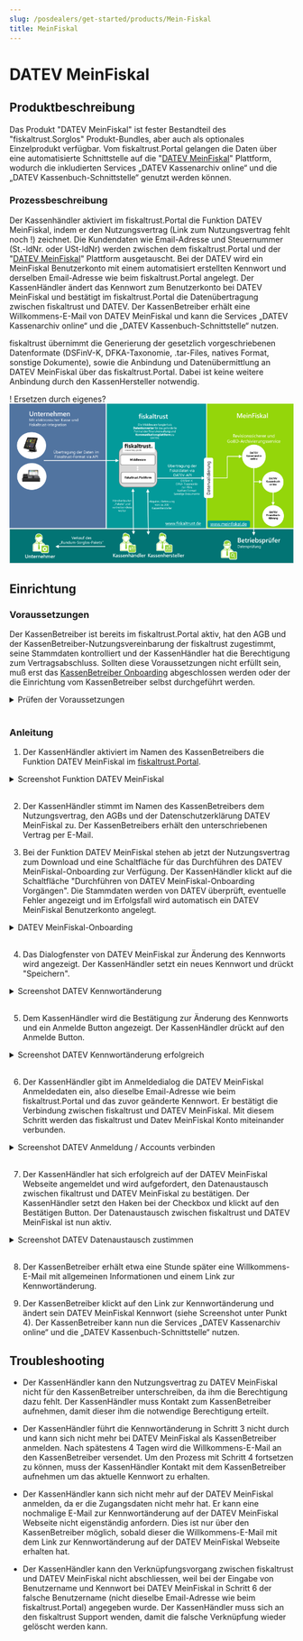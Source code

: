 ```yaml
---
slug: /posdealers/get-started/products/Mein-Fiskal
title: MeinFiskal
---
```

# DATEV MeinFiskal

## Produktbeschreibung

Das Produkt "DATEV MeinFiskal" ist fester Bestandteil des "fiskaltrust.Sorglos" Produkt-Bundles, aber auch als optionales Einzelprodukt verfügbar. Vom fiskaltrust.Portal gelangen die Daten über eine automatisierte Schnittstelle auf die "[DATEV  MeinFiskal](https://www.meinfiskal.de/)" Plattform, wodurch die inkludierten Services „DATEV Kassenarchiv online“ und die „DATEV Kassenbuch-Schnittstelle“ genutzt werden können.

### Prozessbeschreibung

Der Kassenhändler aktiviert im fiskaltrust.Portal die Funktion DATEV MeinFiskal, indem er den Nutzungsvertrag (Link zum Nutzungsvertrag fehlt noch !) zeichnet.
Die Kundendaten wie Email-Adresse und Steuernummer (St.-ldNr. oder USt-ldNr) werden zwischen dem fiskaltrust.Portal und der "[DATEV  MeinFiskal](https://www.meinfiskal.de/)" Plattform ausgetauscht. Bei der DATEV wird ein MeinFiskal Benutzerkonto mit einem automatisiert erstellten Kennwort und derselben Email-Adresse wie beim fiskaltrust.Portal angelegt. 
Der KassenHändler ändert das Kennwort zum Benutzerkonto bei DATEV MeinFiskal und bestätigt im fiskaltrust.Portal die Datenübertragung zwischen fiskaltrust und DATEV. Der KassenBetreiber erhält eine Willkommens-E-Mail von DATEV MeinFiskal und kann die Services „DATEV Kassenarchiv online“ und die „DATEV Kassenbuch-Schnittstelle“ nutzen.

fiskaltrust übernimmt die Generierung der gesetzlich vorgeschriebenen Datenformate (DSFinV-K, DFKA-Taxonomie, .tar-Files, natives Format, sonstige Dokumente), sowie die Anbindung und Datenübermittlung an DATEV MeinFiskal über das fiskaltrust.Portal. Dabei ist keine weitere Anbindung durch den KassenHersteller notwendig.

! Ersetzen durch eigenes?
![MeinFiskal_Prozess](media/meinFiskal_Schnittstellen.png)

## Einrichtung

### Voraussetzungen

Der KassenBetreiber ist bereits im fiskaltrust.Portal aktiv, hat den AGB und der KassenBetreiber-Nutzungsvereinbarung der fiskaltrust zugestimmt, seine Stammdaten kontrolliert und der KassenHändler hat die Berechtigung zum Vertragsabschluss. Sollten diese Voraussetzungen nicht erfüllt sein, muß erst das [KassenBetreiber Onboarding](https://docs.fiskaltrust.cloud/docs/posdealers/rollout-doc/invitation-management) abgeschlossen werden oder der die Einrichtung vom KassenBetreiber selbst durchgeführt werden.

<details>
  <summary>Prüfen der Voraussetzungen</summary>  
&nbsp;

  1. Berechtigung Vertragsabschluss
  * Melden Sie Sich als KassenHändler im fiskaltrust.Portal an. 
  * Wechseln Sie zu PosOperator -> Übersicht. 
  * Geben Sie ggf. Filterkriterien ein, um die Suchergebnisse einzugrenzen und wählen Sie Suchen. 
  * Prüfen Sie mit dem Symbol bei Berechtigungen, ob ein Vertragsabschluss aktiv ist.
  * Wenn das Recht nicht aktiv ist, kontaktieren sie den KassenBetreiber, damit er Ihnen die Berechtigung erteilt.
  * Mit OK schließen Sie das Dialogfenster. 
2. Stammdaten
  * Wählen Sie bei Name den Link und wechseln Sie zum Account des Kassenbetreibers.
  * Wählen Sie Firma -> Stammdaten.
  * Kontrollieren Sie, ob jedes Pflichtfeld wie Name*, Adresse* ausgefüllt ist. 
  * Prüfen Sie auch, ob vor oder nach den Angaben keine Leerstellen eingegeben wurden. 
  * Kontrollieren Sie, ob entweder mit St.-ldNr. oder mit USt-ldNr. eine Gültigkeitsprüfung erfolgreich durchgeführt werden kann.
  * Sichern Sie Ihre Eingaben mit Speichern. 

</details>
&nbsp;

### Anleitung

1. Der KassenHändler aktiviert im Namen des KassenBetreibers die Funktion DATEV MeinFiskal im [fiskaltrust.Portal](https://portal-sandbox.fiskaltrust.de/AccountProfile).

<details>
<summary>Screenshot Funktion DATEV MeinFiskal </summary>  

![Rolle_Datev_MeinFiskal](media/Rolle_Datev_MeinFiskal.png)
</details>
&nbsp;


2. Der KassenHändler stimmt im Namen des KassenBetreibers dem Nutzungsvertrag, den AGBs und der Datenschutzerklärung DATEV MeinFiskal zu. Der KassenBetreibers erhält den unterschriebenen Vertrag per E-Mail.

3. Bei der Funktion DATEV MeinFiskal stehen ab jetzt der Nutzungsvertrag zum Download und eine Schaltfläche für das Durchführen des DATEV MeinFiskal-Onboarding zur Verfügung. Der KassenHändler klickt auf die Schaltfläche "Durchführen von DATEV MeinFiskal-Onboarding Vorgängen". Die Stammdaten werden von DATEV überprüft, eventuelle Fehler angezeigt und im Erfolgsfall wird automatisch ein DATEV MeinFiskal Benutzerkonto angelegt.

<details>
<summary>DATEV MeinFiskal-Onboarding </summary>  

![Rolle_Datev_MeinFiskal](media/DATEV_Onboarding.png)
</details>
&nbsp;

4. Das Dialogfenster von DATEV MeinFiskal zur Änderung des Kennworts wird angezeigt. Der KassenHändler setzt ein neues Kennwort und drückt "Speichern".
<details>
<summary>Screenshot DATEV Kennwortänderung </summary>  

![DATEV_Passwort_ändern](media/DATEV_PW_Change_Dialog.png)

</details>
&nbsp;

5. Dem KassenHändler wird die Bestätigung zur Änderung des Kennworts und ein Anmelde Button angezeigt. Der KassenHändler drückt auf den Anmelde Button.
<details>
<summary>Screenshot DATEV Kennwortänderung erfolgreich</summary>  

![DATEV_Passwort_erfolgreich](media/DATEV_PW_Change_Success.png)

</details>
&nbsp;

6. Der KassenHändler gibt im Anmeldedialog die DATEV MeinFiskal Anmeldedaten ein, also dieselbe Email-Adresse wie beim fiskaltrust.Portal und das zuvor geänderte Kennwort. Er bestätigt die Verbindung zwischen fiskaltrust und DATEV MeinFiskal. Mit diesem Schritt werden das fiskaltrust und Datev MeinFiskal Konto miteinander verbunden. 

<details>
<summary>Screenshot DATEV Anmeldung / Accounts verbinden</summary>  

![DATEV_Consent](media/DATEV_Login_Dialog.png)

</details>
&nbsp;

7. Der KassenHändler hat sich erfolgreich auf der DATEV MeinFiskal Webseite angemeldet und wird aufgefordert, den Datenaustausch zwischen fikaltrust und DATEV MeinFiskal zu bestätigen. Der KassenHändler setzt den Haken bei der Checkbox und klickt auf den Bestätigen Button. Der Datenaustausch zwischen fiskaltrust und DATEV MeinFiskal ist nun aktiv. 

<details>
<summary>Screenshot DATEV Datenaustausch zustimmen </summary>  

! Screenshot fehlt noch

</details>
&nbsp;

8. Der KassenBetreiber erhält etwa eine Stunde später eine Willkommens-E-Mail mit allgemeinen Informationen und einem Link zur Kennwortänderung.

9. Der KassenBetreiber klickt auf den Link zur Kennwortänderung und ändert sein DATEV MeinFiskal Kennwort (siehe Screenshot unter Punkt 4). 
Der KassenBetreiber kann nun die Services „DATEV Kassenarchiv online“ und die „DATEV Kassenbuch-Schnittstelle“ nutzen.

## Troubleshooting

- Der KassenHändler kann den Nutzungsvertrag zu DATEV MeinFiskal nicht für den KassenBetreiber unterschreiben, da ihm die Berechtigung dazu fehlt. Der KassenHändler muss Kontakt zum KassenBetreiber aufnehmen, damit dieser ihm die notwendige Berechtigung erteilt.

- Der KassenHändler führt die Kennwortänderung in Schritt 3 nicht durch und kann sich nicht mehr bei DATEV MeinFiskal als KassenBetreiber anmelden. Nach spätestens 4 Tagen wird die Willkommens-E-Mail an den KassenBetreiber versendet. Um den Prozess mit Schritt 4 fortsetzen zu können, muss der KassenHändler Kontakt mit dem KassenBetreiber aufnehmen um das aktuelle Kennwort zu erhalten.

- Der KassenHändler kann sich nicht mehr auf der DATEV MeinFiskal anmelden, da er die Zugangsdaten nicht mehr hat. Er kann eine nochmalige E-Mail zur Kennwortänderung auf der DATEV MeinFiskal Webseite nicht eigenständig anfordern. Dies ist nur über den KassenBetreiber möglich, sobald dieser die Willkommens-E-Mail mit dem Link zur Kennwortänderung auf der DATEV MeinFiskal Webseite erhalten hat.

- Der KassenHändler kann den Verknüpfungsvorgang zwischen fiskaltrust und DATEV MeinFiskal nicht abschliessen, weil bei der Eingabe von Benutzername und Kennwort bei DATEV MeinFiskal in Schritt 6 der falsche Benutzername (nicht dieselbe Email-Adresse wie beim fiskaltrust.Portal) angegeben wurde. Der KassenHändler muss sich an den fiskaltrust Support wenden, damit die falsche Verknüpfung wieder gelöscht werden kann.
